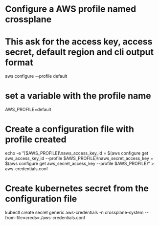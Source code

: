 # Configure a AWS profile named crossplane
# This ask for the access key, access secret, default region and cli output format
aws configure --profile default

# set a variable with the profile name
AWS_PROFILE=default

# Create a configuration file with profile created
echo -e "[$AWS_PROFILE]\naws_access_key_id = $(aws configure get aws_access_key_id --profile $AWS_PROFILE)\naws_secret_access_key = $(aws configure get aws_secret_access_key --profile $AWS_PROFILE)" > aws-credentials.conf

# Create kubernetes secret from the configuration file
kubectl create secret generic aws-credentials -n crossplane-system --from-file=creds=./aws-credentials.conf